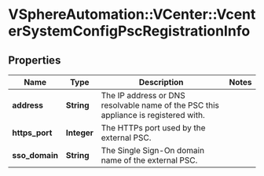 # VSphereAutomation::VCenter::VcenterSystemConfigPscRegistrationInfo

## Properties
Name | Type | Description | Notes
------------ | ------------- | ------------- | -------------
**address** | **String** | The IP address or DNS resolvable name of the PSC this appliance is registered with. | 
**https_port** | **Integer** | The HTTPs port used by the external PSC. | 
**sso_domain** | **String** | The Single Sign-On domain name of the external PSC. | 


